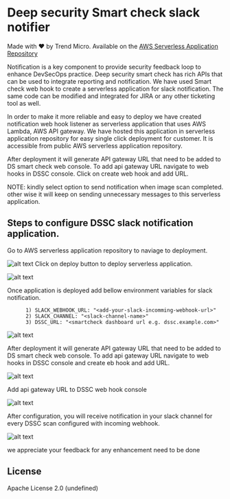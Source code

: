 # Deep security Smart check slack notifier 

Made with ❤️ by  Trend Micro. Available on the [AWS Serverless Application Repository](https://aws.amazon.com/serverless)
  
  Notification is a key component to provide security feedback loop to enhance DevSecOps practice. Deep security smart check has  rich APIs that can be used to integrate reporting and notification. We have used Smart check web hook to create a serverless application for slack notification. The same code can be modified and integrated for JIRA or any other ticketing tool as well. 

  In order to make it more reliable and easy to deploy we have created notification web hook listener as serverless application that uses AWS Lambda, AWS API gateway. We have hosted this application in serverless application repository for easy single click deployment for customer. It is accessible from public AWS serverless application repository. 
  
  After deployment it will generate API gateway URL that need to be added to DS smart check web console. To add api gateway URL navigate to web hooks in DSSC console. Click on create web hook and add URL.

  NOTE: kindly select option to send notification when image scan completed. other wise it will keep on sending unnecessary messages to this serverless application. 
  
  ## Steps to configure DSSC slack notification application.
  Go to AWS serverless application repository to naviage to deployment.
  
![alt text](https://github.com/tsheth/DSSC-Slack-SAM-notifier/blob/master/blob/1.PNG)
   Click on deploy button to deploy serverless application.
   
![alt text](https://github.com/tsheth/DSSC-Slack-SAM-notifier/blob/master/blob/3.PNG)

Once application is deployed add bellow environment variables for slack notification.

          1) SLACK_WEBHOOK_URL: "<add-your-slack-incomming-webhook-url>"
          2) SLACK_CHANNEL: "<slack-channel-name>"
          3) DSSC_URL: "<smartcheck dashboard url e.g. dssc.example.com>"

![alt text](https://github.com/tsheth/DSSC-Slack-SAM-notifier/blob/master/blob/4.PNG)

After deployment it will generate API gateway URL that need to be added to DS smart check web console. To add api gateway URL navigate to web hooks in DSSC console and create eb hook and add URL.

![alt text](https://github.com/tsheth/DSSC-Slack-SAM-notifier/blob/master/blob/5.PNG)

Add api gateway URL to DSSC web hook console

![alt text](https://github.com/tsheth/DSSC-Slack-SAM-notifier/blob/master/blob/6.PNG)
 
 After configuration, you will receive notification in your slack channel for every DSSC scan configured with incoming webhook.

![alt text](https://github.com/tsheth/DSSC-Slack-SAM-notifier/blob/master/blob/7.PNG)



we appreciate your feedback for any enhancement need to be done

## License

Apache License 2.0 (undefined)
